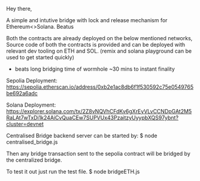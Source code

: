 Hey there,

A simple and intutive bridge with lock and release mechanism for Ethereum<>Solana.
Beatus

Both the contracts are already deployed on the below mentioned networks, Source code of both the contracts is provided and can be deployed with relevant dev tooling on ETH and SOL.
(remix and solana playground can be used to get started quickly)
* beats long bridging time of wormhole ~30 mins to instant finality

Sepolia Deployment: 
https://sepolia.etherscan.io/address/0xb2e1ac8db6f1f530592c75e0549765be692a6adc

Solana Deployment: 
https://explorer.solana.com/tx/2Z8vNQVhCFdKv6gXrEyVLvCCNDpGAt2M5RaLAt7wTxDi1k24AiCvQuaCEw7SUPVUx43PzaitzyUyypbXQS97ybnt?cluster=devnet

Centralised Bridge backend server can be started by:
$ node centralised_bridge.js

Then any bridge transaction sent to the sepolia contract will be bridged by the centralized bridge.

To test it out just run the test file.
$ node bridgeETH.js
